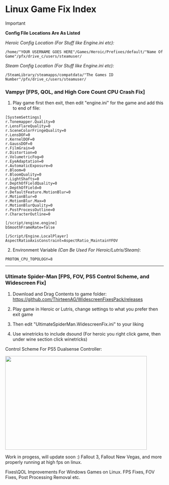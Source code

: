 # Linux Game Fix Index

> [!IMPORTANT] 
> **Config File Locations Are As Listed**
> 
> _Heroic Config Location (For Stuff like Engine.ini etc):_
>
> `/home/"YOUR USERNAME GOES HERE"/Games/Heroic/Prefixes/default/"Name Of Game"/pfx/drive_c/users/steamuser/`
>
> _Steam Config Location (For Stuff like Engine.ini etc):_
>
> `/SteamLibrary/steamapps/compatdata/"The Games ID Number"/pfx/drive_c/users/steamuser/`

### Vampyr [FPS, QOL, and High Core Count CPU Crash Fix]

1. Play game first then exit, then edit "engine.ini" for the game and add this to end of file:

```
[SystemSettings]
r.Tonemapper.Quality=0
r.LensFlareQuality=0
r.SceneColorFringeQuality=0
r.LensDOF=0
r.KernelDOF=0
r.GaussDOF=0
r.FilmGrain=0
r.Distortion=0
r.VolumetricFog=0
r.EyeAdaptation=0
r.AutomaticExposure=0
r.Bloom=0
r.BloomQuality=0
r.LightShafts=0
r.DepthOfFieldQuality=0
r.DepthOfField=0
r.DefaultFeature.MotionBlur=0
r.MotionBlur=0
r.MotionBlur.Max=0
r.MotionBlurQuality=0
r.PostProcessOutline=0
r.CharacterOutline=0

[/script/engine.engine]
bSmoothFrameRate=false

[/Script/Engine.LocalPlayer]
AspectRatioAxisConstraint=AspectRatio_MaintainYFOV
```

2. Environment Variable _(Can Be Used For Heroic/Lutris/Steam)_:
```
PROTON_CPU_TOPOLOGY=8
```
----------------------------------------------------------------
### Ultimate Spider-Man [FPS, FOV, PS5 Control Scheme, and Widescreen Fix]

1. Download and Drag Contents to game folder: https://github.com/ThirteenAG/WidescreenFixesPack/releases

2. Play game in Heroic or Lutris, change settings to what you prefer then exit game

3. Then edit "UltimateSpiderMan.WidescreenFix.ini" to your liking

4. Use winetricks to include dsound (For heroic you right click game, then under wine section click winetricks)


Control Scheme For PS5 Dualsense Controller:

<img style="width: 450px; height: 298px;" src="https://kowabungaofficial.github.io/Linux-Game-Fix-Index/QOLPictures/UltimateSpider-Man_PS5ControllerScheme.png">



Work in progess, will update soon :) Fallout 3, Fallout New Vegas, and more properly running at high fps on linux.

Fixes\QOL Improvements For Windows Games on Linux. FPS Fixes, FOV Fixes, Post Processing Removal etc.
